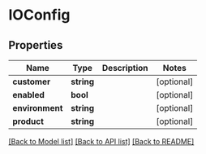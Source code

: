# IOConfig

## Properties
Name | Type | Description | Notes
------------ | ------------- | ------------- | -------------
**customer** | **string** |  | [optional] 
**enabled** | **bool** |  | [optional] 
**environment** | **string** |  | [optional] 
**product** | **string** |  | [optional] 

[[Back to Model list]](../README.md#documentation-for-models) [[Back to API list]](../README.md#documentation-for-api-endpoints) [[Back to README]](../README.md)


